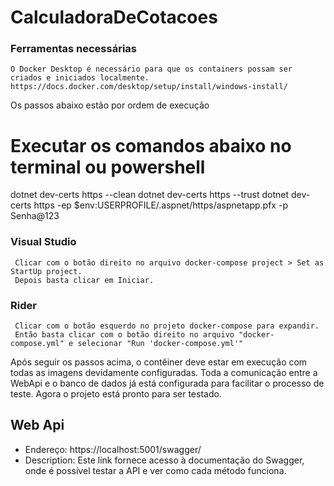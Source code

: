 # CalculadoraDeCotacoes

### Ferramentas necessárias
    O Docker Desktop é necessário para que os containers possam ser criados e iniciados localmente.
	https://docs.docker.com/desktop/setup/install/windows-install/


Os passos abaixo estão por ordem de execução

# Executar os comandos abaixo no terminal ou powershell
dotnet dev-certs https --clean
dotnet dev-certs https --trust
dotnet dev-certs https -ep $env:USERPROFILE/.aspnet/https/aspnetapp.pfx -p Senha@123


  ### Visual Studio
     Clicar com o botão direito no arquivo docker-compose project > Set as StartUp project. 
     Depois basta clicar em Iniciar.
 
  ### Rider 
     Clicar com o botão esquerdo no projeto docker-compose para expandir.
     Então basta clicar com o botão direito no arquivo "docker-compose.yml" e selecionar "Run 'docker-compose.yml'" 

Após seguir os passos acima, o contêiner deve estar em execução com todas as imagens devidamente configuradas.
Toda a comunicação entre a WebApi e o banco de dados já está configurada para facilitar o processo de teste.
Agora o projeto está pronto para ser testado.

## Web Api 
- Endereço: https://localhost:5001/swagger/
- Description: Este link fornece acesso à documentação do Swagger, onde é possível testar a API e ver como cada método funciona.
